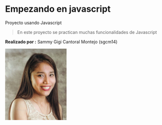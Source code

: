 # Empezando en javascript

Proyecto usando Javascript

> En este proyecto se practican muchas funcionalidades de Javascript

**Realizado por :** Sammy Gigi Cantoral Montejo (sgcm14)

<img src ="https://raw.githubusercontent.com/sgcm14/sgcm14/main/sammy.jpg" width="200">
